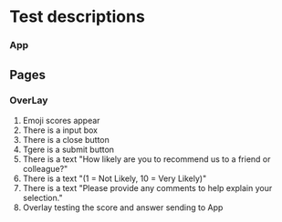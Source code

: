 # Test descriptions

### App

## Pages

### OverLay

1. Emoji scores appear
2. There is a input box
3. There is a close button
4. Tgere is a submit button
5. There is a text "How likely are you to recommend us to a friend or colleague?"
6. There is a text "(1 = Not Likely, 10 = Very Likely)"
7. There is a text "Please provide any comments to help explain your selection."
8. Overlay testing the score and answer sending to App
